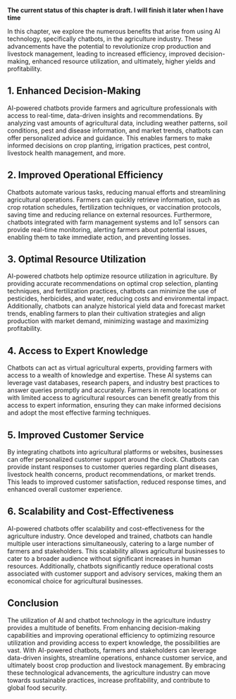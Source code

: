 **The current status of this chapter is draft. I will finish it later when I have time**

In this chapter, we explore the numerous benefits that arise from using AI technology, specifically chatbots, in the agriculture industry. These advancements have the potential to revolutionize crop production and livestock management, leading to increased efficiency, improved decision-making, enhanced resource utilization, and ultimately, higher yields and profitability.

**1. Enhanced Decision-Making**
-------------------------------

AI-powered chatbots provide farmers and agriculture professionals with access to real-time, data-driven insights and recommendations. By analyzing vast amounts of agricultural data, including weather patterns, soil conditions, pest and disease information, and market trends, chatbots can offer personalized advice and guidance. This enables farmers to make informed decisions on crop planting, irrigation practices, pest control, livestock health management, and more.

**2. Improved Operational Efficiency**
--------------------------------------

Chatbots automate various tasks, reducing manual efforts and streamlining agricultural operations. Farmers can quickly retrieve information, such as crop rotation schedules, fertilization techniques, or vaccination protocols, saving time and reducing reliance on external resources. Furthermore, chatbots integrated with farm management systems and IoT sensors can provide real-time monitoring, alerting farmers about potential issues, enabling them to take immediate action, and preventing losses.

**3. Optimal Resource Utilization**
-----------------------------------

AI-powered chatbots help optimize resource utilization in agriculture. By providing accurate recommendations on optimal crop selection, planting techniques, and fertilization practices, chatbots can minimize the use of pesticides, herbicides, and water, reducing costs and environmental impact. Additionally, chatbots can analyze historical yield data and forecast market trends, enabling farmers to plan their cultivation strategies and align production with market demand, minimizing wastage and maximizing profitability.

**4. Access to Expert Knowledge**
---------------------------------

Chatbots can act as virtual agricultural experts, providing farmers with access to a wealth of knowledge and expertise. These AI systems can leverage vast databases, research papers, and industry best practices to answer queries promptly and accurately. Farmers in remote locations or with limited access to agricultural resources can benefit greatly from this access to expert information, ensuring they can make informed decisions and adopt the most effective farming techniques.

**5. Improved Customer Service**
--------------------------------

By integrating chatbots into agricultural platforms or websites, businesses can offer personalized customer support around the clock. Chatbots can provide instant responses to customer queries regarding plant diseases, livestock health concerns, product recommendations, or market trends. This leads to improved customer satisfaction, reduced response times, and enhanced overall customer experience.

**6. Scalability and Cost-Effectiveness**
-----------------------------------------

AI-powered chatbots offer scalability and cost-effectiveness for the agriculture industry. Once developed and trained, chatbots can handle multiple user interactions simultaneously, catering to a large number of farmers and stakeholders. This scalability allows agricultural businesses to cater to a broader audience without significant increases in human resources. Additionally, chatbots significantly reduce operational costs associated with customer support and advisory services, making them an economical choice for agricultural businesses.

**Conclusion**
--------------

The utilization of AI and chatbot technology in the agriculture industry provides a multitude of benefits. From enhancing decision-making capabilities and improving operational efficiency to optimizing resource utilization and providing access to expert knowledge, the possibilities are vast. With AI-powered chatbots, farmers and stakeholders can leverage data-driven insights, streamline operations, enhance customer service, and ultimately boost crop production and livestock management. By embracing these technological advancements, the agriculture industry can move towards sustainable practices, increase profitability, and contribute to global food security.
